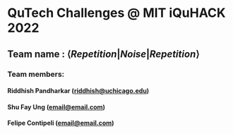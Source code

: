 # QuTech Challenges @ MIT iQuHACK 2022

## Team name : $\langle Repetition |Noise| Repetition \rangle$
### Team members:

#### Riddhish Pandharkar (riddhish@uchicago.edu)

#### Shu Fay Ung (email@email.com)

#### Felipe Contipeli (email@email.com)



